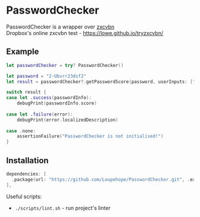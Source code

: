 # PasswordChecker

PasswordChecker is a wrapper over [zxcvbn](https://github.com/dropbox/zxcvbn)   
Dropbox's online zxcvbn test - https://lowe.github.io/tryzxcvbn/

## Example

```swift
let passwordChecker = try? PasswordChecker()

let password = "2-Ubvrr23dsf2"
let result = passwordChecker?.getPasswordScore(password, userInputs: ["Vlad", "2-Ubvrr23"])

switch result {
case let .success(passwordInfo):
    debugPrint(passwordInfo.score)
    
case let .failure(error):
    debugPrint(error.localizedDescription)
    
case .none:
    assertionFailure("PasswordChecker is not initialised!")
}
```

## Installation

```swift
dependencies: [
  .package(url: "https://github.com/Loupehope/PasswordChecker.git", .exact("1.1.0")),
],
```

Useful scripts:
- `./scripts/lint.sh` - run project's linter
